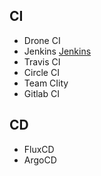 ## CI
- Drone CI
- Jenkins  [Jenkins](https://www.jenkins.io/zh/)
- Travis CI
- Circle CI
- Team CIity
- Gitlab CI


## CD
- FluxCD
- ArgoCD